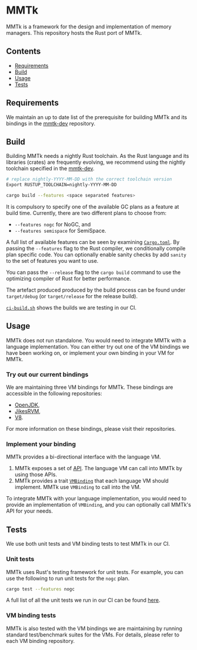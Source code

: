 # MMTk

MMTk is a framework for the design and implementation of memory managers.
This repository hosts the Rust port of MMTk.

## Contents

* [Requirements](#requirements)
* [Build](#build)
* [Usage](#Usage)
* [Tests](#tests)

## Requirements

We maintain an up to date list of the prerequisite for building MMTk and its bindings in the [mmtk-dev](https://github.com/mmtk/mmtk-dev) repository.

## Build

Building MMTk needs a nightly Rust toolchain.
As the Rust language and its libraries (crates) are frequently evolving, we recommend using the nightly toolchain specified in the [mmtk-dev](https://github.com/mmtk/mmtk-dev).

```bash
# replace nightly-YYYY-MM-DD with the correct toolchain version
Export RUSTUP_TOOLCHAIN=nightly-YYYY-MM-DD

cargo build --features <space separated features>
```

It is compulsory to specify one of the available GC plans as a feature at build time. Currently, there are two different plans to choose from:

* `--features nogc` for NoGC, and
* `--features semispace` for SemiSpace.

A full list of available features can be seen by examining [`Cargo.toml`](Cargo.toml).
By passing the `--features` flag to the Rust compiler,
we conditionally compile plan specific code.
You can optionally enable sanity checks by add `sanity` to the set of features
you want to use.

You can pass the `--release` flag to the `cargo build` command to use the
optimizing compiler of Rust for better performance.

The artefact produced produced by the build process can be found under
`target/debug` (or `target/release` for the release build).

[`ci-build.sh`](.github/scripts/ci-build.sh) shows the builds we are testing in our CI.

## Usage

MMTk does not run standalone. You would need to integrate MMTk with a language implementation. You can either try out one of the VM bindings we have been working on, or implement your own binding in your VM for MMTk.

### Try out our current bindings

We are maintaining three VM bindings for MMTk. These bindings are accessible in the following repositories:

* [OpenJDK](https://github.com/mmtk/mmtk-openjdk),
* [JikesRVM](https://github.com/mmtk/mmtk-jikesrvm),
* [V8](https://github.com/mmtk/mmtk-v8).

For more information on these bindings, please visit their repositories.

### Implement your binding

MMTk provides a bi-directional interface with the language VM.

1. MMTk exposes a set of [API](src/mm/memory_manager.rs). The language VM can call into MMTk by using those APIs.
2. MMTk provides a trait [`VMBinding`](src/vm/mod.rs) that each language VM should implement. MMTk use `VMBinding` to call into the VM.

To integrate MMTk with your language implementation, you would need to provide an implementation of `VMBinding`, and
you can optionally call MMTk's API for your needs.

## Tests

We use both unit tests and VM binding tests to test MMTk in our CI.

### Unit tests

MMTk uses Rust's testing framework for unit tests. For example, you can use the following to run unit tests for the `nogc` plan.

```bash
cargo test --features nogc
```

A full list of all the unit tests we run in our CI can be found [here](.github/scripts/ci-test.sh).

### VM binding tests

MMTk is also tested with the VM bindings we are maintaining by running standard test/benchmark suites for the VMs.
For details, please refer to each VM binding repository.

